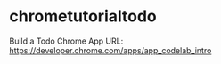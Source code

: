 # chrometutorialtodo
Build a Todo Chrome App
URL: https://developer.chrome.com/apps/app_codelab_intro
